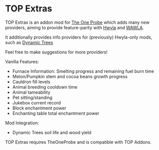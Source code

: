 # TOP Extras

TOP Extras is an addon mod for [The One Probe](https://github.com/McJtyMods/TheOneProbe) which adds many new providers, aiming to provide feature-parity with [Hwyla](https://github.com/TehNut-Mods/HWYLA) and [WAWLA](https://github.com/Darkhax-Minecraft/WAWLA). 

It additionally provides info providers for (previously) Hwyla-only mods, such as [Dynamic Trees](https://github.com/DynamicTreesTeam/DynamicTrees)

Feel free to make suggestions for more providers!

Vanilla Features:
* Furnace Information: Smelting progress and remaining fuel burn time
* Melon/Pumpkin stem and cocoa beans growth progress
* Cauldron fill levels
* Animal breeding cooldown time
* Animal tameability
* Pet sitting/standing
* Jukebox current record
* Block enchantment power
* Enchanting table total enchantment power

Mod Integration:
* Dynamic Trees soil life and wood yield

TOP Extras requires TheOneProbe and is compatible with TOP Addons.
